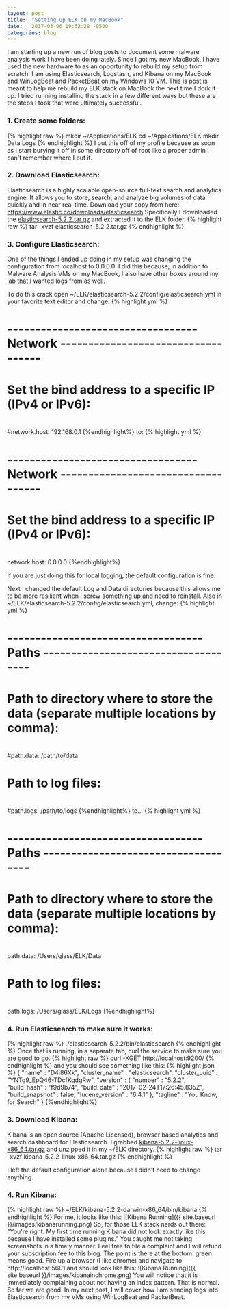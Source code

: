 ```yaml
---
layout: post
title:  "Setting up ELK on my MacBook"
date:   2017-03-06 19:52:28 -0500
categories: blog
---
```


I am starting up a new run of blog posts to document some malware analysis work I have been doing lately. Since I got my new MacBook, I have used the new hardware to as an opportunity to rebuild my setup from scratch. I am using Elasticsearch, Logstash, and Kibana on my MacBook and WinLogBeat and PacketBeat on my Windows 10 VM. This is post is meant to help me rebuild my ELK stack on MacBook the next time I dork it up. I tried running installing the stack in a few different ways but these are the steps I took that were ultimately successful.

### 1. Create some folders:
{% highlight raw %}
mkdir ~/Applications/ELK
cd ~/Applications/ELK
mkdir Data Logs
{% endhighlight %}
I put this off of my profile because as soon as I start burying it off in some directory off of root like a proper admin I can't remember where I put it.  

### 2. Download Elasticsearch:
Elasticsearch is a highly scalable open-source full-text search and analytics engine. It allows you to store, search, and analyze big volumes of data quickly and in near real time.
Download your copy from here: <https://www.elastic.co/downloads/elasticsearch>
Specifically I downloaded the [elasticsearch-5.2.2.tar.gz](https://artifacts.elastic.co/downloads/elasticsearch/elasticsearch-5.2.2.tar.gz)
and extracted it to the ELK folder.
{% highlight raw %}
tar -xvzf elasticsearch-5.2.2.tar.gz
{% endhighlight %}

### 3. Configure Elasticsearch:
One of the things I ended up doing in my setup was changing the configuration from localhost to 0.0.0.0. I did this because, in addition to Malware Analysis VMs on my MacBook, I also have other boxes around my lab that I wanted logs from as well.

To do this crack open ~/ELK/elasticsearch-5.2.2/config/elasticsearch.yml in your favorite text editor and change:
{% highlight yml %}
# ---------------------------------- Network -----------------------------------
#
# Set the bind address to a specific IP (IPv4 or IPv6):
#
#network.host: 192.168.0.1
{%endhighlight%}
to:
{% highlight yml %}
# ---------------------------------- Network -----------------------------------
#
# Set the bind address to a specific IP (IPv4 or IPv6):
#
network.host: 0.0.0.0
{%endhighlight%}

If you are just doing this for local logging, the default configuration is fine.

Next I changed the default Log and Data directories because this allows me to be more resilient when I screw something up and need to reinstall.
Also in ~/ELK/elasticsearch-5.2.2/config/elasticsearch.yml, change:
{% highlight yml %}
# ----------------------------------- Paths ------------------------------------
#
# Path to directory where to store the data (separate multiple locations by comma):
#
#path.data: /path/to/data
#
# Path to log files:
#
#path.logs: /path/to/logs
{%endhighlight%}
to...
{% highlight yml %}
# ----------------------------------- Paths ------------------------------------
#
# Path to directory where to store the data (separate multiple locations by comma):
#
path.data: /Users/glass/ELK/Data
#
# Path to log files:
#
path.logs: /Users/glass/ELK/Logs
{%endhighlight%}

### 4. Run Elasticsearch to make sure it works:
{% highlight raw %}
./elasticsearch-5.2.2/bin/elasticsearch
{% endhighlight %}
Once that is running, in a separate tab, curl the service to make sure you are good to go.
{% highlight raw %}
curl -XGET http://localhost:9200/
{% endhighlight %}
and you should see something like this:
{% highlight json %}
{
  "name" : "D4i86Xk",
  "cluster_name" : "elasticsearch",
  "cluster_uuid" : "YNTg9_EpQ46-TDcfKqdgRw",
  "version" : {
    "number" : "5.2.2",
    "build_hash" : "f9d9b74",
    "build_date" : "2017-02-24T17:26:45.835Z",
    "build_snapshot" : false,
    "lucene_version" : "6.4.1"
  },
  "tagline" : "You Know, for Search"
}
{%endhighlight%}

### 3. Download Kibana:
Kibana is an open source (Apache Licensed), browser based analytics and search dashboard for Elasticsearch.
I grabbed [kibana-5.2.2-linux-x86_64.tar.gz](https://artifacts.elastic.co/downloads/kibana/kibana-5.2.2-linux-x86_64.tar.gz)
and unzipped it in my ~/ELK directory.
{% highlight raw %}
tar -xvzf kibana-5.2.2-linux-x86_64.tar.gz
{% endhighlight %}

I left the default configuration alone because I didn't need to change anything.

### 4. Run Kibana:
{% highlight raw %}
~/ELK/kibana-5.2.2-darwin-x86_64/bin/kibana
{% endhighlight %}
For me, it looks like this:
![Kibana Running]({{ site.baseurl }}/images/kibanarunning.png)
So, for those ELK stack nerds out there: "You're right. My first time running Kibana did not look exactly like this because I have installed some plugins." You caught me not taking screenshots in a timely manner. Feel free to file a complaint and I will refund your subscription fee to this blog. The point is there at the bottom: green means good.
 Fire up a browser (I like chrome) and navigate to http://localhost:5601 and should look like this:
 ![Kibana Running]({{ site.baseurl }}/images/kibanainchrome.png)
 You will notice that it is immediately complaining about not having an index pattern. That is normal. So far we are good. In my next post, I will cover how I am sending logs into Elasticsearch from my VMs using WinLogBeat and PacketBeat.
